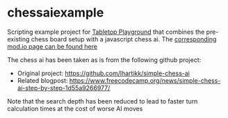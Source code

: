 # chessaiexample
Scripting example project for [Tabletop Playground](https://tabletop-playground.com/) that combines the pre-existing chess board setup with a javascript chess ai. The [corresponding mod.io page can be found here](https://tabletopplayground.mod.io/chess-ai-scripting-example/)

The chess ai has been taken as is from the following github project:
* Original project: https://github.com/lhartikk/simple-chess-ai
* Related blogpost: https://www.freecodecamp.org/news/simple-chess-ai-step-by-step-1d55a9266977/

Note that the search depth has been reduced to lead to faster turn calculation times at the cost of worse AI moves
